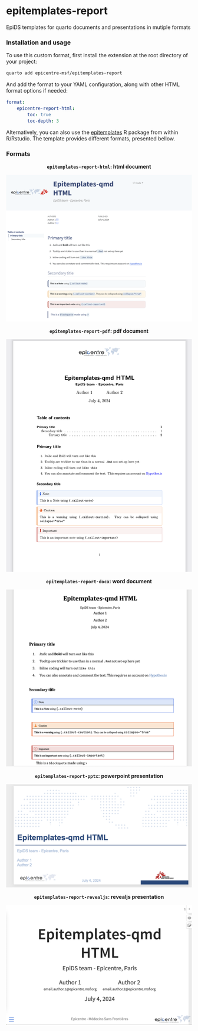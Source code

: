 # epitemplates-report

EpiDS templates for quarto documents and presentations in mutiple formats

### Installation and usage

To use this custom format, first install the extension at the root directory of your project:

```bash
quarto add epicentre-msf/epitemplates-report
```

And add the format to your YAML configuration, along with other HTML format options if needed:

```yaml
format:
    epicentre-report-html:
        toc: true
        toc-depth: 3
```

Alternatively, you can also use the [epitemplates](https://github.com/epicentre-msf/epitemplates) R package from within R/Rstudio.
The template provides different formats, presented bellow.

### Formats

<div align="center">

**`epitemplates-report-html`: html document**

![html screenshot](screenshots/html_document.png)

**`epitemplates-report-pdf`: pdf document**

![pdf screenshot](screenshots/pdf_document.png)

**`epitemplates-report-docx`: word document**

![word screenshot](screenshots/docx_document.png)

**`epitemplates-report-pptx`: powerpoint presentation**

![word screenshot](screenshots/pptx_presentation.png)

**`epitemplates-report-revealjs`: revealjs presentation**

![word screenshot](screenshots/revealjs_presentation.png)
</div>